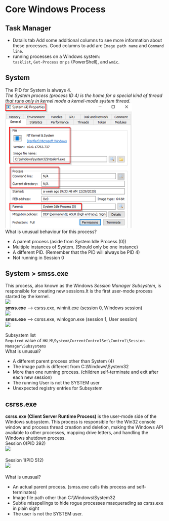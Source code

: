 # Core Windows Process

## Task Manager
- Datails tab
Add some additional columns to see more information about these processes. Good columns to add are ```Image path name``` and ```Command line```.<br>
- running processes on a Windows system:<br>
    ```tasklist```, ```Get-Process``` or ```ps``` (PowerShell), and ```wmic```.<br>

## System
The PID for System is always 4.<br>
*The System process (process ID 4) is the home for a special kind of thread that runs only in kernel mode a kernel-mode system thread.*<br>
<img src="https://github.com/nkn-ctrl/pushtest/blob/main/CWP_system2.png" width="400" ><br>
What is unusual behaviour for this process?
- A parent process (aside from System Idle Process (0))
- Multiple instances of System. (Should only be one instance) 
- A different PID. (Remember that the PID will always be PID 4)
- Not running in Session 0

## System > smss.exe
This process, also known as the Windows *Session Manager Subsystem*, is responsible for creating new sessions.It is the first user-mode process started by the kernel.<br>
<img src="https://assets.tryhackme.com/additional/windows-processes/smss.png" width="600"><br>
**smss.exe** --> csrss.exe, wininit.exe (session 0, Windows session)<br>
<img src="https://assets.tryhackme.com/additional/windows-processes/smss-session0b.png"><br>
**smss.exe** --> csrss.exe, winlogon.exe (session 1, User session)<br>
<img src="https://assets.tryhackme.com/additional/windows-processes/smss-session1b.png"><br>

Subsystem list<br>
 ```Required``` value of ```HKLM\System\CurrentControlSet\Control\Session Manager\Subsystems```<br>
What is unusual?
- A different parent process other than System (4)
- The image path is different from C:\Windows\System32
- More than one running process. (children self-terminate and exit after each new session)
- The running User is not the SYSTEM user
- Unexpected registry entries for Subsystem<br>

## csrss.exe
**csrss.exe (Client Server Runtime Process)** is the user-mode side of the Windows subsystem. This process is responsible for the Win32 console window and process thread creation and deletion, making the Windows API available to other processes, mapping drive letters, and handling the Windows shutdown process.<br>
Session 0(PID 392)<br>
<img src="https://assets.tryhackme.com/additional/windows-processes/csrss-session0.png" width="600"><br>
<br>
Session 1(PID 512)<br>
<img src="https://assets.tryhackme.com/additional/windows-processes/csrss-session1.png" width="600"><br>
<br>
What is unusual?
- An actual parent process. (smss.exe calls this process and self-terminates)
- Image file path other than C:\Windows\System32
- Subtle misspellings to hide rogue processes masquerading as csrss.exe in plain sight
- The user is not the SYSTEM user.








